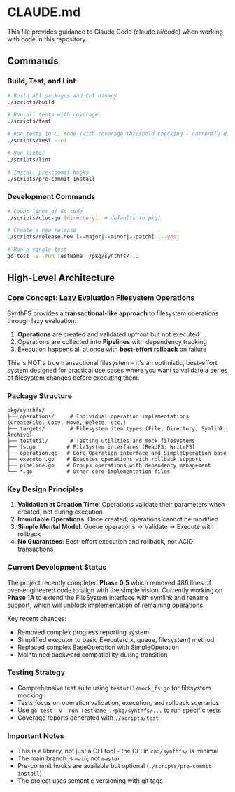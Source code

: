 # CLAUDE.md

This file provides guidance to Claude Code (claude.ai/code) when working with code in this repository.

## Commands

### Build, Test, and Lint
```bash
# Build all packages and CLI binary
./scripts/build

# Run all tests with coverage
./scripts/test

# Run tests in CI mode (with coverage threshold checking - currently disabled)
./scripts/test --ci

# Run linter
./scripts/lint

# Install pre-commit hooks
./scripts/pre-commit install
```

### Development Commands
```bash
# Count lines of Go code
./scripts/cloc-go [directory]  # defaults to pkg/

# Create a new release
./scripts/release-new [--major|--minor|--patch] [--yes]

# Run a single test
go test -v -run TestName ./pkg/synthfs/...
```

## High-Level Architecture

### Core Concept: Lazy Evaluation Filesystem Operations

SynthFS provides a **transactional-like approach** to filesystem operations through lazy evaluation:
1. **Operations** are created and validated upfront but not executed
2. Operations are collected into **Pipelines** with dependency tracking
3. Execution happens all at once with **best-effort rollback** on failure

This is NOT a true transactional filesystem - it's an optimistic, best-effort system designed for practical use cases where you want to validate a series of filesystem changes before executing them.

### Package Structure

```
pkg/synthfs/
├── operations/     # Individual operation implementations (CreateFile, Copy, Move, Delete, etc.)
├── targets/        # Filesystem item types (File, Directory, Symlink, Archive)
├── testutil/       # Testing utilities and mock filesystems
├── fs.go          # FileSystem interfaces (ReadFS, WriteFS)
├── operation.go   # Core Operation interface and SimpleOperation base
├── executor.go    # Executes operations with rollback support
├── pipeline.go    # Groups operations with dependency management
└── *.go           # Other core implementation files
```

### Key Design Principles

1. **Validation at Creation Time**: Operations validate their parameters when created, not during execution
2. **Immutable Operations**: Once created, operations cannot be modified
3. **Simple Mental Model**: Queue operations → Validate → Execute with rollback
4. **No Guarantees**: Best-effort execution and rollback, not ACID transactions

### Current Development Status

The project recently completed **Phase 0.5** which removed 486 lines of over-engineered code to align with the simple vision. Currently working on **Phase 1A** to extend the FileSystem interface with symlink and rename support, which will unblock implementation of remaining operations.

Key recent changes:
- Removed complex progress reporting system
- Simplified executor to basic Execute(ctx, queue, filesystem) method
- Replaced complex BaseOperation with SimpleOperation
- Maintained backward compatibility during transition

### Testing Strategy

- Comprehensive test suite using `testutil/mock_fs.go` for filesystem mocking
- Tests focus on operation validation, execution, and rollback scenarios
- Use `go test -v -run TestName ./pkg/synthfs/...` to run specific tests
- Coverage reports generated with `./scripts/test`

### Important Notes

- This is a library, not just a CLI tool - the CLI in `cmd/synthfs/` is minimal
- The main branch is `main`, not `master`
- Pre-commit hooks are available but optional (`./scripts/pre-commit install`)
- The project uses semantic versioning with git tags